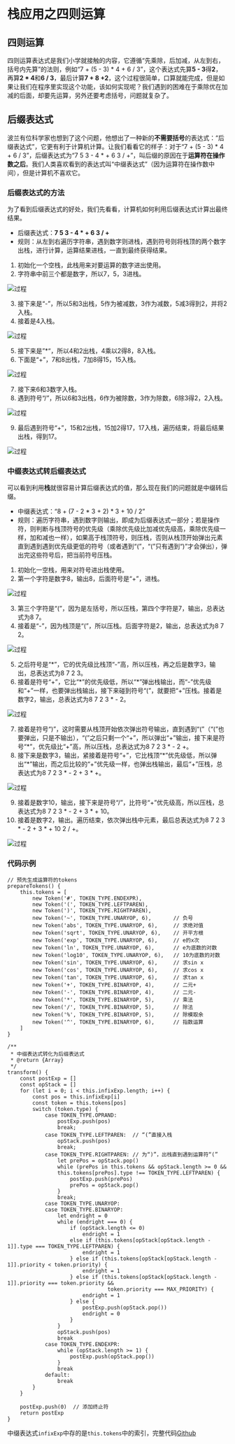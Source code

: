 # 栈应用之四则运算

## 四则运算
四则运算表达式是我们小学就接触的内容，它遵循“先乘除，后加减，从左到右，括号内先算”的法则，例如“7 + (5 - 3) * 4 + 6 / 3”，这个表达式先算**5 - 3**得**2**，再算**2 \* 4**和**6 / 3**，最后计算**7 + 8 +2**，这个过程很简单，口算就能完成，但是如果让我们在程序里实现这个功能，该如何实现呢？我们遇到的困难在于乘除优在加减的后面，却要先运算，另外还要考虑括号，问题就复杂了。

<!-- more -->

## 后缀表达式
波兰有位科学家也想到了这个问题，他想出了一种新的**不需要括号**的表达式：“后缀表达式”，它更有利于计算机计算。让我们看看它的样子：对于“7 + (5 - 3) * 4 + 6 / 3”，后缀表达式为“7 5 3 - 4 * + 6 3 / +”，叫后缀的原因在于**运算符在操作数之后**。我们人类喜欢看到的表达式叫“中缀表达式”（因为运算符在操作数中间），但是计算机不喜欢它。

### 后缀表达式的方法
为了看到后缀表达式的好处，我们先看看，计算机如何利用后缀表达式计算出最终结果。
* 后缀表达式：**7 5 3 - 4 \* + 6 3 / +**
* 规则：从左到右遍历字符串，遇到数字则进栈，遇到符号则将栈顶的两个数字出栈，进行计算，运算结果进栈，一直到最终获得结果。

1. 初始化一个空栈，此栈用来对要运算的数字进出使用。
2. 字符串中前三个都是数字，所以7，5，3进栈。

![过程](https://s2.ax1x.com/2019/08/20/mGkVZ6.jpg)


3. 接下来是“-”，所以5和3出栈，5作为被减数，3作为减数，5减3得到2，并将2入栈。
4. 接着是4入栈。

![过程](https://s2.ax1x.com/2019/08/20/mGkByn.jpg)

5. 接下来是”\*“，所以4和2出栈，4乘以2得8，8入栈。
6. 下面是“+”，7和8出栈，7加8得15，15入栈。

![过程](https://s2.ax1x.com/2019/08/20/mGk7TK.jpg)

7. 接下来6和3数字入栈。
8. 遇到符号“/”，所以6和3出栈，6作为被除数，3作为除数，6除3得2，2入栈。

![过程](https://s2.ax1x.com/2019/08/20/mGA9Tf.jpg)

9. 最后遇到符号“+”，15和2出栈，15加2得17，17入栈，遍历结束，将最后结果出栈，得到17。

![过程](https://s2.ax1x.com/2019/08/20/mGAV6s.jpg)


### 中缀表达式转后缀表达式
可以看到利用**栈**就很容易计算后缀表达式的值，那么现在我们的问题就是中缀转后缀。

* 中缀表达式：“8 + (7 - 2 * 3 + 2) * 3 + 10 / 2”
* 规则：遍历字符串，遇到数字则输出，即成为后缀表达式一部分；若是操作符，则判断与栈顶符号的优先级（乘除优先级比加减优先级高，乘除优先级一样，加和减也一样），如果高于栈顶符号，则压栈，否则从栈顶开始弹出元素直到遇到遇到优先级更低的符号（或者遇到“(”，“(”只有遇到“)”才会弹出），弹出完这些符号后，把当前符号压栈。


1. 初始化一空栈，用来对符号进出栈使用。
2. 第一个字符是数字8，输出8，后面符号是“+”，进栈。

![过程](https://s2.ax1x.com/2019/08/21/mUD2S1.png)

3. 第三个字符是“(”，因为是左括号，所以压栈，第四个字符是7，输出，总表达式为8 7。
4. 接着是“-”，因为栈顶是“(”，所以压栈。后面字符是2，输出，总表达式为8 7 2。

![过程](https://s2.ax1x.com/2019/08/25/mgNyRO.png)

5. 之后符号是“\*”，它的优先级比栈顶“-”高，所以压栈，再之后是数字3，输出，总表达式为8 7 2 3。
6. 接着是符号“+”，它比“\*”的优先级低，所以“\*”弹出栈输出，而“-”优先级和“+”一样，也要弹出栈输出，接下来碰到符号“(”，就要把“+”压栈。接着是数字2，输出，总表达式为8 7 2 3 \* - 2。

![过程](https://s2.ax1x.com/2019/08/25/mgUPlF.png)

7. 接着是符号“)”，这时需要从栈顶开始依次弹出符号输出，直到遇到“(”（“(”也要弹出，只是不输出），“(”之后只剩一个“+”，所以弹出“+”输出，接下来是符号“\*”，优先级比“+”高，所以压栈，总表达式为8 7 2 3 \* - 2 +。
8. 接下来是数字3，输出，紧接着是符号“+”，它比栈顶“\*”优先级低，所以弹出“\*”输出，而之后比较的“+”优先级一样，也弹出栈输出，最后“+”压栈，总表达式为8 7 2 3 \* - 2 + 3 \* +。

![过程](https://s2.ax1x.com/2019/08/28/moOHG6.jpg)

9. 接着是数字10，输出，接下来是符号“/”，比符号“+”优先级高，所以压栈，总表达式为8 7 2 3 \* - 2 + 3 \* + 10。
10. 接着是数字2，输出。遍历结束，依次弹出栈中元素，最后总表达式为8 7 2 3 \* - 2 + 3 \* + 10 2 / +。

![过程](https://s2.ax1x.com/2019/08/28/moXELQ.jpg)

### 代码示例
```
// 预先生成运算符的tokens
prepareTokens() {
    this.tokens = [
        new Token('#', TOKEN_TYPE.ENDEXPR),
        new Token('(', TOKEN_TYPE.LEFTPAREN),
        new Token(')', TOKEN_TYPE.RIGHTPAREN),
        new Token('~', TOKEN_TYPE.UNARYOP, 6),       // 负号
        new Token('abs', TOKEN_TYPE.UNARYOP, 6),     // 求绝对值
        new Token('sqrt', TOKEN_TYPE.UNARYOP, 6),    // 开平方根
        new Token('exp', TOKEN_TYPE.UNARYOP, 6),     // e的x次
        new Token('ln', TOKEN_TYPE.UNARYOP, 6),      // e为底数的对数
        new Token('log10', TOKEN_TYPE.UNARYOP, 6),   // 10为底数的对数
        new Token('sin', TOKEN_TYPE.UNARYOP, 6),     // 求sin x
        new Token('cos', TOKEN_TYPE.UNARYOP, 6),     // 求cos x
        new Token('tan', TOKEN_TYPE.UNARYOP, 6),     // 求tan x
        new Token('+', TOKEN_TYPE.BINARYOP, 4),      // 二元+
        new Token('-', TOKEN_TYPE.BINARYOP, 4),      // 二元-
        new Token('*', TOKEN_TYPE.BINARYOP, 5),      // 乘法
        new Token('/', TOKEN_TYPE.BINARYOP, 5),      // 除法
        new Token('%', TOKEN_TYPE.BINARYOP, 5),      // 除模取余
        new Token('^', TOKEN_TYPE.BINARYOP, 6),      // 指数运算
    ]
}

/**
 * 中缀表达式转化为后缀表达式
 * @return {Array}
 */
transform() {
    const postExp = []
    const opStack = []
    for (let i = 0; i < this.infixExp.length; i++) {
        const pos = this.infixExp[i]
        const token = this.tokens[pos]
        switch (token.type) {
            case TOKEN_TYPE.OPRAND:
                postExp.push(pos)
                break;
            case TOKEN_TYPE.LEFTPAREN:  // “(”直接入栈
                opStack.push(pos)
                break;
            case TOKEN_TYPE.RIGHTPAREN: // 为“)”，出栈直到遇到运算符“(”
                let prePos = opStack.pop()
                while (prePos in this.tokens && opStack.length >= 0 &&
                this.tokens[prePos].type !== TOKEN_TYPE.LEFTPAREN) {
                    postExp.push(prePos)
                    prePos = opStack.pop()
                }
                break;
            case TOKEN_TYPE.UNARYOP:
            case TOKEN_TYPE.BINARYOP:
                let endright = 0
                while (endright === 0) {
                    if (opStack.length <= 0)
                        endright = 1
                    else if (this.tokens[opStack[opStack.length - 1]].type === TOKEN_TYPE.LEFTPAREN) {
                        endright = 1
                    } else if (this.tokens[opStack[opStack.length - 1]].priority < token.priority) {
                        endright = 1
                    } else if (this.tokens[opStack[opStack.length - 1]].priority === token.priority &&
                                token.priority === MAX_PRIORITY) {
                        endright = 1
                    } else {
                        postExp.push(opStack.pop())
                        endright = 0
                    }
                }
                opStack.push(pos)
                break
            case TOKEN_TYPE.ENDEXPR:
                while (opStack.length >= 1) {
                    postExp.push(opStack.pop())
                }
                break
            default:
                break
        }
    }

    postExp.push(0)  // 添加终止符
    return postExp
}

```
中缀表达式`infixExp`中存的是`this.tokens`中的索引，完整代码[Github](https://github.com/salamander-mh/calculator)
